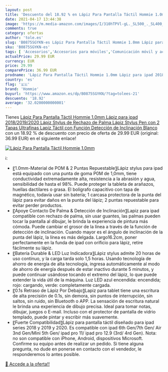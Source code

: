 ```yaml
---
layout: post
title: 'Descuento del 18.92 % en Lápiz Para Pantalla Táctil Hommie 1.0mm '
date: 2021-04-17 13:44:38
image: 'https://m.media-amazon.com/images/I/310hTPVl-gL._SL500_._SL400_.jpg'
comments: true
category: ofertas
author: 'tole.es'
slug: 'B0875SGYKN-es Lápiz Para Pantalla Táctil Hommie 1.0mm Lápiz para ipad...'
sku: 'B0875SGYKN-es'
tags: [ 'Accesorios','Accesorios para móviles','Comunicación móvil y accesorios','Electrónica','Informática','Lápices para tabletas gráficas','Punteros para móviles','Teclados, ratones y periféricos de entrada','hommie','ipad', ]
actualPrice: 29.99 EUR
currency: EUR
price: 29.99
comparePrice: 36.99 EUR
prodname: 'Lápiz Para Pantalla Táctil Hommie 1.0mm Lápiz para ipad 2018/2019/2020 Lápiz Stylus de Rechazo de Palma Lápiz Stylus Pen con 2 Tapas Ultrafinas Lapiz Táctil con Función Detección de Inclinación Blanco'
country: 'es'
flag: '🇪🇸'
brand: 'Hommie'
buyurl: 'https://www.amazon.es/dp/B0875SGYKN/?tag=tolees-21'
descuento: '18.92'
average: '32.0200000000001'
---
```


Tienes [Lápiz Para Pantalla Táctil Hommie 1.0mm Lápiz para ipad 2018/2019/2020 Lápiz Stylus de Rechazo de Palma Lápiz Stylus Pen con 2 Tapas Ultrafinas Lapiz Táctil con Función Detección de Inclinación Blanco](https://www.amazon.es/dp/B0875SGYKN/?tag=tolees-21) con un 18.92 % de descuento con precio de oferta de 29.99 EUR (original: 36.99 EUR) en el siguiente enlace!

[![Lápiz Para Pantalla Táctil Hommie 1.0mm ](https://m.media-amazon.com/images/I/310hTPVl-gL._SL500_._SL400_.jpg)](https://www.amazon.es/dp/B0875SGYKN/?tag=tolees-21)

ℹ️:

- 〖1.0mm-Material de POM & 2 Puntas Repuestable〗Lápiz stylus para ipad está equipado con una punta de goma P0M de 1,0mm, tiene conductividad extremadamente alta, resistencia a la abrasión y agua, sensibilidad de hasta el 98%. Puede proteger la tableta de arañazos, huellas dactilares o grasa. El bolígrafo capacitivo con tapa de magnético, todavía usar sin batería; 1 carcasa protectora de la punta del lápiz para evitar daños en la punta del lápiz; 2 puntas repuestable para evitar perder productos.
- 〖Apoye Contacto De Palma & Detección de Inclinación〗Lapiz para ipad compatible con rechazo de palma, sin usar guantes, las palmas pueden tocar la pantalla al dibujar, le brinda la experiencia de pintura más cómoda. Puede cambiar el grosor de la línea a través de la función de detección de inclinación. Cuando mayor es el ángulo de inclinación de la punta del lápiz, la línea es más delgada. Largo16.2cm, poner perfectamente en la funda de ipad con orificio para lápiz, retire fácilmente su lápiz.
- 〖Batería Durable & LED Luz Indicadora〗Lápiz stylus admite 20 horas de uso continuo, y la carga tarda solo 1,5 horas. Usando tecnología de ahorro de energía de alta tecnología, ingresa automáticamente al modo de ahorro de energía después de estar inactivo durante 5 minutos, y puede continuar usándose tocando el extremo del lápiz, lo que puede extender la vida útil de la máquina. Luz LED azul encendida: encendida; rojo: cargando, verde: completamente cargada.
- 〖0.1s Retraso de Lápiz Por Debajo〗Lapiz para tablet tiene una escritura de alta precisión de 0.1s, sin demora, sin puntos de interrupción, sin saltos, sin ruido, sin Bluetooth o APP. La sensación de escritura natural le brinda una experiencia de dibujo precisa. Ideal para tomar notas, dibujar, juegos o E-mail. Incluso con el protector de pantalla de vidrio templado, puede pintar y escribir más suavemente.
- 〖Fuerte Compatibilidad〗Lápiz para pantalla táctil diseñado para ipad series 2018 y 2019 y 2020. Es compatible con ipad 6th Gen/7th Gen/ Air 3nd Gen/Mini 5th Gen/ ipad pro 11/ ipad pro 12.9 (3rd/ 4rd Gen). Nota: no son compatible con iPhone, Android, dispositivos Microsoft. Confirme su equipo antes de realizar un pedido. Si tiene alguna pregunta, no dude en ponerse en contacto con el vendedor, le responderemos lo antes posible.

[🛒 Accede a la oferta!!](https://www.amazon.es/dp/B0875SGYKN/?tag=tolees-21)
